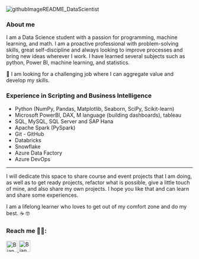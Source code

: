 
![githubImageREADME_DataScientist](https://user-images.githubusercontent.com/59603723/206517698-68b045c6-6a94-47c5-ba88-621609a2c70f.png)

### About me

I am a Data Science student with a passion for programming, machine learning, and math. I am a proactive professional with problem-solving skills, great self-discipline and always looking to improve processes and bring new ideas wherever I work. I have learned several subjects such as python, Power BI, machine learning, and statistics.

:triangular_flag_on_post: I am looking for a challenging job where I can aggregate value and develop my skills.

### Experience in Scripting and Business Intelligence
- Python (NumPy, Pandas, Matplotlib, Seaborn, SciPy, Scikit-learn) 
- Microsoft PowerBI, DAX, M language (building dashboards), tableau
- SQL, MySQL, SQL Server and SAP Hana
- Apache Spark (PySpark)
- Git - GitHub
- Databricks
- Snowflake
- Azure Data Factory
- Azure DevOps


---

I will dedicate this space to share course and event projects that I am doing, as well as to get ready projects, refactor what is possible, give a little touch of mine, and also share my own projects. I hope you like that and can learn and share some experiences. 

I am a lifelong learner who loves to get out of my comfort zone and do my best.  :coffee: 🤓


### Reach me :female_detective::

<p>
  <a href="http://www.linkedin.com/in/amorimbiadev">
    <img src="https://user-images.githubusercontent.com/59603723/96601831-c3a40e80-12c8-11eb-96de-d5c66cddcb28.png" alt="Bianca Amorim's LinkedIn Profile" height="30" width="30">
  </a>
  
   <a href="https://mobile.twitter.com/dev_amorim">
    <img src="https://user-images.githubusercontent.com/59603723/96600833-c18d8000-12c7-11eb-9d07-22f81040184f.png" alt="Bianca Amorim's LinkedIn Profile" height="31" width="31">
  </a>
</p>
